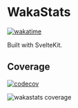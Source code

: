 # WakaStats
[![wakatime](https://wakatime.com/badge/github/cesarnml/waka-shortcut-time-stats.svg)](https://wakatime.com/badge/github/cesarnml/waka-shortcut-time-stats)

Built with SvelteKit.

## Coverage

[![codecov](https://codecov.io/gh/cesarnml/waka-shortcut-time-stats/branch/main/graph/badge.svg?token=wyQL5kG765)](https://codecov.io/gh/cesarnml/waka-shortcut-time-stats)

![wakastats coverage](https://codecov.io/gh/cesarnml/waka-shortcut-time-stats/branch/main/graphs/sunburst.svg?token=wyQL5kG765)
